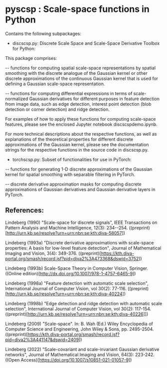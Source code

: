 # pyscsp : Scale-space functions in Python

Contains the following subpackages:

* discscsp.py: Discrete Scale Space and Scale-Space Derivative Toolbox for Python:

This package comprises:

-- functions for computing spatial scale-space representations by spatial smoothing 
     with the discrete analogue of the Gaussian kernel or other discrete approximations 
	 of the continuous Gaussian kernel that is used for defining a Gaussian 
	 scale-space representation.

-- functions for computing differential expressions in terms of scale-normalized
    Gaussian derivatives for different purposes in feature detection
    from image data, such as edge detection, interest point detection
    (blob detection or corner detection) and ridge detection.
	
For examples of how to apply these functions for computing scale-space
features, please see the enclosed Jupyter notebook discscspdemo.ipynb.

For more technical descriptions about the respective functions, as well
as explanations of the theoretical properties for different discrete
approximations of the Gaussian kernel, please see the documentation
strings for the respective functions in the source code in discscsp.py.

* torchscsp.py: Subset of functionalities for use in PyTorch:

-- functions for generating 1-D discrete approximations of the Gaussian kernel
     for spatial smoothing with separable filtering in PyTorch.
	 
-- discrete derivative approximation masks for computing discrete approximations
     of Gaussian derivatives and Gaussian derivative layers in PyTorch.

## References:

Lindeberg (1990) "Scale-space for discrete signals", IEEE Transactions on
Pattern Analysis and Machine Intelligence, 12(3): 234--254.
((preprint)[http://urn.kb.se/resolve?urn=urn:nbn:se:kth:diva-58057])

Lindeberg (1993a) "Discrete derivative approximations with scale-space properties: 
A basis for low-level feature detection", Journal of Mathematical Imaging and Vision, 
3(4): 349-376.
((preprint)[https://kth.diva-portal.org/smash/record.jsf?pid=diva2%3A473368&dswid=3752])

Lindeberg (1993b) Scale-Space Theory in Computer Vision, Springer.
((Online edition)[http://dx.doi.org/10.1007/978-1-4757-6465-9])

Lindeberg (1998a) "Feature detection with automatic scale selection", 
International Journal of Computer Vision, vol 30(2): 77-116.
((preprint)[http://urn.kb.se/resolve?urn=urn:nbn:se:kth:diva-40224])

Lindeberg (1998b) "Edge detection and ridge detection with automatic scale selection", 
International Journal of Computer Vision, vol 30(2): 117-154.
((preprint)[http://urn.kb.se/resolve?urn=urn:nbn:se:kth:diva-40226]])

Lindeberg (2009) "Scale-space". In: B. Wah (Ed.) Wiley Encyclopedia of Computer 
Science and Engineering, John Wiley & Sons, pp. 2495-2504.
((preprint)[https://kth.diva-portal.org/smash/record.jsf?pid=diva2%3A441147&dswid=2409])

Lindeberg (2022) "Scale-covariant and scale-invariant Gaussian derivative 
networks", Journal of Mathematical Imaging and Vision, 64(3): 223-242.
((Open Access)[https://doi.org/10.1007/s10851-021-01057-9])



